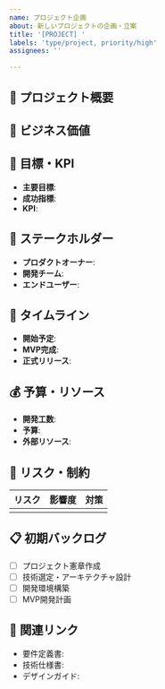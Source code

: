 ```yaml
---
name: プロジェクト企画
about: 新しいプロジェクトの企画・立案
title: '[PROJECT] '
labels: 'type/project, priority/high'
assignees: ''

---
```


## 🚀 プロジェクト概要
<!-- プロジェクトの目的と概要を説明 -->

## 💼 ビジネス価値
<!-- このプロジェクトがもたらすビジネス価値・ROI -->

## 🎯 目標・KPI
- **主要目標**: 
- **成功指標**: 
- **KPI**: 

## 👥 ステークホルダー
- **プロダクトオーナー**: 
- **開発チーム**: 
- **エンドユーザー**: 

## 📅 タイムライン
- **開始予定**: 
- **MVP完成**: 
- **正式リリース**: 

## 💰 予算・リソース
- **開発工数**: 
- **予算**: 
- **外部リソース**: 

## 🚨 リスク・制約
| リスク | 影響度 | 対策 |
|-------|-------|------|
|       |       |      |

## 📋 初期バックログ
- [ ] プロジェクト憲章作成
- [ ] 技術選定・アーキテクチャ設計
- [ ] 開発環境構築
- [ ] MVP開発計画

## 🔗 関連リンク
- 要件定義書: 
- 技術仕様書: 
- デザインガイド: 